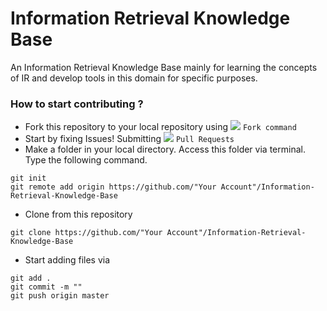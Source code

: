 # Information Retrieval Knowledge Base
 An Information Retrieval Knowledge Base mainly for learning the concepts of IR and develop tools in this domain for specific purposes.

### How to start contributing ?

* Fork this repository to your local repository using ![](https://img.icons8.com/small/16/000000/code-fork.png) ```Fork command``` 
* Start by fixing Issues! Submitting ![](https://img.icons8.com/windows/16/000000/pull-request.png) ```Pull Requests``` 
* Make a folder in your local directory. Access this folder via terminal. Type the following command.
``` 
git init
git remote add origin https://github.com/"Your Account"/Information-Retrieval-Knowledge-Base
```
* Clone from this repository
```
git clone https://github.com/"Your Account"/Information-Retrieval-Knowledge-Base
```
* Start adding files via
```
git add .
git commit -m ""
git push origin master
```
